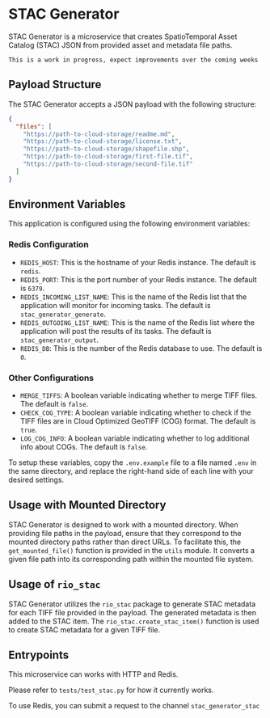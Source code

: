 # STAC Generator

STAC Generator is a microservice that creates SpatioTemporal Asset Catalog (STAC) JSON from provided asset and metadata file paths.

`This is a work in progress, expect improvements over the coming weeks`

## Payload Structure

The STAC Generator accepts a JSON payload with the following structure:

```json
{
  "files": [
    "https://path-to-cloud-storage/readme.md",
    "https://path-to-cloud-storage/license.txt",
    "https://path-to-cloud-storage/shapefile.shp",
    "https://path-to-cloud-storage/first-file.tif",
    "https://path-to-cloud-storage/second-file.tif"
  ]
}
```

## Environment Variables

This application is configured using the following environment variables:

### Redis Configuration

- `REDIS_HOST`: This is the hostname of your Redis instance. The default is `redis`.
- `REDIS_PORT`: This is the port number of your Redis instance. The default is `6379`.
- `REDIS_INCOMING_LIST_NAME`: This is the name of the Redis list that the application will monitor for incoming tasks. The default is `stac_generator_generate`.
- `REDIS_OUTGOING_LIST_NAME`: This is the name of the Redis list where the application will post the results of its tasks. The default is `stac_generator_output`.
- `REDIS_DB`: This is the number of the Redis database to use. The default is `0`.

### Other Configurations

- `MERGE_TIFFS`: A boolean variable indicating whether to merge TIFF files. The default is `false`.
- `CHECK_COG_TYPE`: A boolean variable indicating whether to check if the TIFF files are in Cloud Optimized GeoTIFF (COG) format. The default is `true`.
- `LOG_COG_INFO`: A boolean variable indicating whether to log additional info about COGs. The default is `false`.

To setup these variables, copy the `.env.example` file to a file named `.env` in the same directory, and replace the right-hand side of each line with your desired settings.

## Usage with Mounted Directory

STAC Generator is designed to work with a mounted directory. When providing file paths in the payload, ensure that they correspond to the mounted directory paths rather than direct URLs. To facilitate this, the `get_mounted_file()` function is provided in the `utils` module. It converts a given file path into its corresponding path within the mounted file system.

## Usage of `rio_stac`

STAC Generator utilizes the `rio_stac` package to generate STAC metadata for each TIFF file provided in the payload. The generated metadata is then added to the STAC item. The `rio_stac.create_stac_item()` function is used to create STAC metadata for a given TIFF file.

## Entrypoints

This microservice can works with HTTP and Redis.

Please refer to `tests/test_stac.py` for how it currently works.

To use Redis, you can submit a request to the channel `stac_generator_stac`
